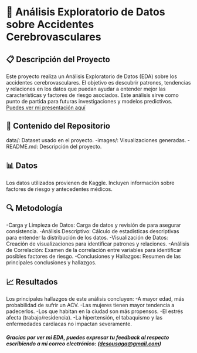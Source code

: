 # 🧠 Análisis Exploratorio de Datos sobre Accidentes Cerebrovasculares

## 📋 Descripción del Proyecto
Este proyecto realiza un Análisis Exploratorio de Datos (EDA) sobre los accidentes cerebrovasculares. El objetivo es descubrir patrones, tendencias y relaciones en los datos que puedan ayudar a entender mejor las características y factores de riesgo asociados. Este análisis sirve como punto de partida para futuras investigaciones y modelos predictivos.
[Puedes ver mi presentación aquí](https://prezi.com/p/wceqbvck53fk/?present=1)

## 📂 Contenido del Repositorio
data/: Dataset usado en el proyecto.
-images/: Visualizaciones generadas.
-README.md: Descripción del proyecto.

## 📊 Datos
Los datos utilizados provienen de Kaggle. Incluyen información sobre factores de riesgo y antecedentes médicos.

## 🔍 Metodología
-Carga y Limpieza de Datos: Carga de datos y revisión de para asegurar consistencia.
-Análisis Descriptivo: Cálculo de estadísticas descriptivas para entender la distribución de los datos.
-Visualización de Datos: Creación de visualizaciones para identificar patrones y relaciones.
-Análisis de Correlación: Examen de la correlación entre variables para identificar posibles factores de riesgo.
-Conclusiones y Hallazgos: Resumen de las principales conclusiones y hallazgos.

## 📈 Resultados
Los principales hallazgos de este análisis concluyen:
-A mayor edad, más probabilidad de sufrir un ACV.
-Las mujeres tienen mayor tendencia a padecerlos.
-Los que habitan en la ciudad son más propensos.
-El estrés afecta (trabajo/residencia).
-La hipertensión, el tabaquismo  y las enfermedades cardíacas no impactan severamente.

##### Gracias por ver mi EDA, puedes expresar tu feedback al respecto escribiendo a mi correo electrónico: (desousaga@gmail.com)
